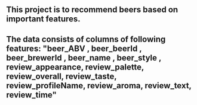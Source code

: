 
## This project is to recommend beers based on important features. 

## The data consists of columns of following features: "beer_ABV , beer_beerId , beer_brewerId , beer_name , beer_style	, review_appearance, review_palette, review_overall, review_taste, review_profileName, review_aroma, review_text, review_time"


